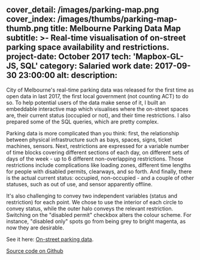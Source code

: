 cover_detail: /images/parking-map.png
cover_index: /images/thumbs/parking-map-thumb.png
title: Melbourne Parking Data Map
subtitle: >-
  Real-time visualisation of on-street parking space availability and
  restrictions.
project-date: October 2017
tech: 'Mapbox-GL-JS, SQL'
category: Salaried work
date: 2017-09-30 23:00:00
alt:
description:
---
City of Melbourne's real-time parking data was released for the first time as open data in last 2017, the first local government (not counting ACT) to do so. To help potential users of the data make sense of it, I built an embeddable interactive map which visualises where the on-street spaces are, their current status (occupied or not), and their time restrictions. I also prepared some of the SQL queries, which are pretty complex.

Parking data is more complicated than you think: first, the relationship between physical infrastructure such as bays, spaces, signs, ticket machines, sensors. Next, restrictions are expressed for a variable number of time blocks covering different sections of each day, on different sets of days of the week - up to 6 different non-overlapping restrictions. Those restrictions include complications like loading zones, different time lengths for people with disabled permits, clearways, and so forth. And finally, there is the actual current status: occupied, non-occupied - and a couple of other statuses, such as out of use, and sensor apparently offline.

It's also challenging to convey two independent variables (status and restriction) for each point. We chose to use the interior of each circle to convey status, while the outer halo conveys the relevant restriction. Switching on the "disabled permit" checkbox alters the colour scheme. For instance, "disabled only" spots go from being grey to bright magenta, as now they are desirable.

See it here: [On-street parking data](http://www.melbourne.vic.gov.au/about-council/governance-transparency/open-data/Pages/on-street-parking-data.aspx).

[Source code on Github](https://github.com/City-of-Melbourne/parking-map/tree/gh-pages)